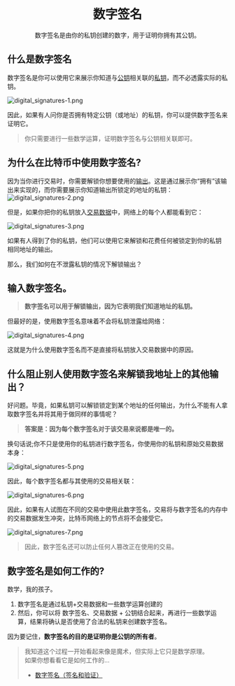 # <center>数字签名</center>
<center>数字签名是由你的私钥创建的数字，用于证明你拥有其公钥。</center>

## 什么是数字签名
数字签名是你可以使用它来展示你知道与[公钥](./../../Privatr%20key/Private%20key.md)相关联的[私钥](../Public%20keys.md)，而不必透露实际的私钥。

![digital_signatures-1.png](img/Digital%20Signatures-1%20(1).png)

因此，如果有人问你是否拥有特定公钥（或地址）的私钥，你可以提供数字签名来证明它。

>你只需要进行一些数学运算，证明数字签名与公钥相关联即可。

## 为什么在比特币中使用数字签名?
因为当你进行交易时，你需要解锁你想要使用的[输出](../../../3.Transactions/Outputs/Outputs.md)。这是通过展示你“拥有”该输出来实现的，而你需要展示你知道输出所锁定的地址的私钥：
![digital_signatures-2.png](img/Digital%20Signatures-2%20(1).png)

但是，如果你把你的私钥放入[交易数据](../../../../../Technical/Transaction/Transaction%20Data/Transaction%20Data.md)中，网络上的每个人都能看到它：

![digital_signatures-3.png](img/Digital%20Signatures-3%20(1).png)

如果有人得到了你的私钥，他们可以使用它来解锁和花费任何被锁定到你的私钥 相同地址的输出。

那么，我们如何在不泄露私钥的情况下解锁输出？

## 输入数字签名。

>**数字签名可以用于解锁输出，因为它表明我们知道地址的私钥。**

但最好的是，使用数字签名意味着不会将私钥泄露给网络：

![digital_signatures-4.png](img/Digital%20Signatures-4%20(1).png)

这就是为什么使用数字签名而不是直接将私钥放入交易数据中的原因。

## 什么阻止别人使用数字签名来解锁我地址上的其他输出？
好问题。毕竟，如果私钥可以解锁锁定到某个地址的任何输出，为什么不能有人拿取数字签名并将其用于做同样的事情呢？

>**答案是：因为每个数字签名对于该交易来说都是唯一的。**

换句话说;你不只是使用你的私钥进行数字签名，你使用你的私钥和原始交易数据本身：

![digital_signatures-5.png](img/Digital%20Signatures-5%20(1).png)

因此，每个数字签名都与其使用的交易相关联：

![digital_signatures-6.png](img/Digital%20Signatures-6%20(1).png)

因此，如果有人试图在不同的交易中使用此数字签名，交易将与数字签名的内存中的交易数据发生冲突，比特币网络上的节点将不会接受它。

![digital_signatures-7.png](img/Digital%20Signatures-7%20(1).png)

>因此，数字签名还可以防止任何人篡改正在使用的交易。

## 数字签名是如何工作的?
数学，我的孩子。

1. 数字签名是通过私钥+交易数据和一些数学运算创建的
2. 然后，你可以将 数字签名、交易数据 + 公钥结合起来，再进行一些数学运算，结果将确认是否使用了合法的私钥来创建数字签名。   

因为要记住，**数字签名的目的是证明你是公钥的所有者**。

>我知道这个过程一开始看起来像是魔术，但实际上它只是数学原理。  
如果你想看看它是如何工作的...
>* [数字签名（签名和验证）](./Signing%20%26%20Verifying/Signing%20%26%20Verifying.md)